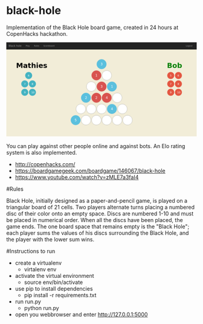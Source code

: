 # black-hole

Implementation of the Black Hole board game, created in 24 hours at CopenHacks hackathon.

![GitHub Logo](/game.png)

You can play against other people online and against bots. An Elo rating system is also implemented.

* http://copenhacks.com/
* https://boardgamegeek.com/boardgame/146067/black-hole
* https://www.youtube.com/watch?v=zMLE7a3faI4


#Rules

Black Hole, initially designed as a paper-and-pencil game, is played on a triangular board of 21 cells. Two players alternate turns placing a numbered disc of their color onto an empty space. Discs are numbered 1-10 and must be placed in numerical order. When all the discs have been placed, the game ends. The one board space that remains empty is the "Black Hole"; each player sums the values of his discs surrounding the Black Hole, and the player with the lower sum wins.

#Instructions to run
* create a virtualenv
  * virtalenv env
* activate the virtual environment
  * source env/bin/activate
* use pip to install dependencies
  * pip install -r requirements.txt
* run run.py
  * python run.py
* open you webbrowser and enter http://127.0.0.1:5000
